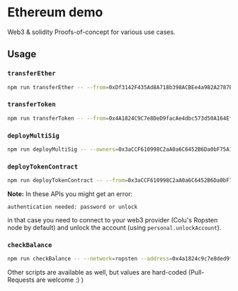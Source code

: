 # Ethereum demo
    
Web3 & solidity Proofs-of-concept for various use cases.

## Usage

### `transferEther`
```sh
npm run transferEther -- --from=0xDf3142F435Ad8A718b398ACBEe4a982A2787Bd61 --to=0x4a1824c9c7e8ded9facae4dbc573d50a164ef33b --value=0.0036
```

### `transferToken`
```sh
npm run transferToken -- --from=0x4A1824C9C7e8DeD9facAe4dbc573d50A164Ef33B --to=0xDf3142F435Ad8A718b398ACBEe4a982A2787Bd61 --tokenAddress=0xd597f3a370dc3c4774d76ffc450af8a435ccc579 --amount=3
```

### `deployMultiSig`
```sh
npm run deployMultiSig -- --owners=0x3aCCF610998C2aA0a6C6452B6Da0bF75A172f955,0xA1018fEDe70680732c2464Ea689FE9dEE09E2E32,0x9F8eCfa57fcC33d1855065A38f31a04e9BB6e2Da --required=2
```

### `deployTokenContract`
```sh
npm run deployTokenContract -- --from=0x3aCCF610998C2aA0a6C6452B6Da0bF75A172f955
```

**Note:** In these APIs you might get an error:
```
authentication needed: password or unlock
```
in that case you need to connect to your web3 provider (Colu's Ropsten node by default) and unlock the account (using `personal.unlockAccount`).

### `checkBalance`
```sh
npm run checkBalance -- --network=ropsten --address=0x4a1824c9c7e8ded9facae4dbc573d50a164ef33b
```

Other scripts are available as well, but values are hard-coded (Pull-Requests are welcome :) )
